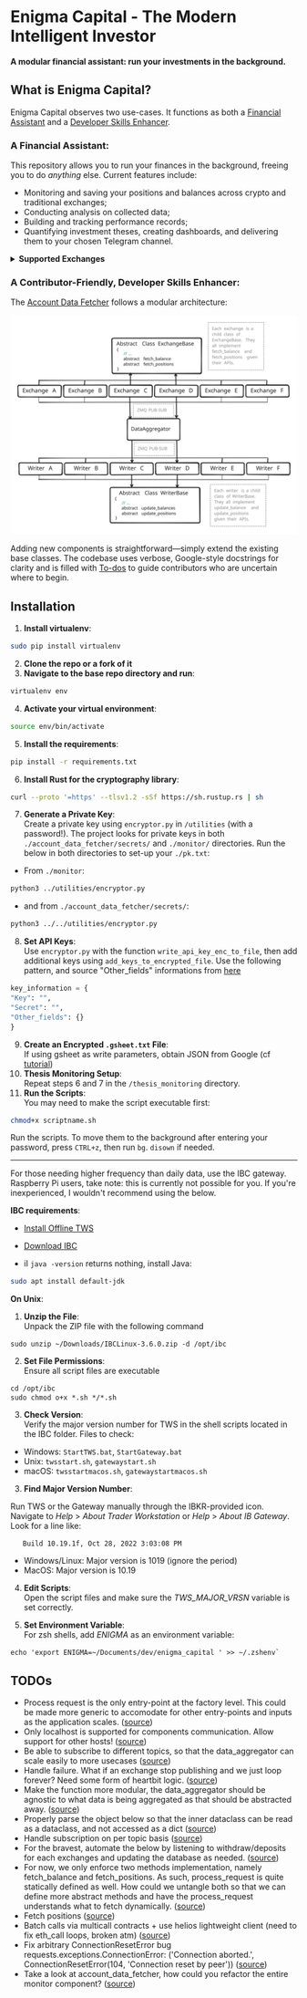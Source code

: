 # Enigma Capital - The Modern Intelligent Investor

**A modular financial assistant: run your investments in the background.**

## What is Enigma Capital?

Enigma Capital observes two use-cases. It functions as both a [Financial Assistant](#a-financial-assistant) and a [Developer Skills Enhancer](#a-contributor-friendly-developer-skills-honer).

### A Financial Assistant:

This repository allows you to run your finances in the background, freeing you to do _anything_ else. Current features include:

- Monitoring and saving your positions and balances across crypto and traditional exchanges;
- Conducting analysis on collected data;
- Building and tracking performance records;
- Quantifying investment theses, creating dashboards, and delivering them to your chosen Telegram channel.

<details>
  <summary><strong>Supported Exchanges</strong></summary>

  - Binance;
  - Bybit;
  - DYDX; 
  - Ethereum; 
  - Interactive Brokers; 
  - TradeStation;
  - FTX;
  - Kraken;
  - RootStock;

</details>

### A Contributor-Friendly, Developer Skills Enhancer:

The [Account Data Fetcher](./account_data_fetcher/) follows a modular architecture:

![Infrastructure](./readme_public/infrastructure_github.svg)

Adding new components is straightforward—simply extend the existing base classes. The codebase uses verbose, Google-style docstrings for clarity and is filled with [To-dos](#todos) to guide contributors who are uncertain where to begin.

## Installation

1. **Install virtualenv**:
```bash
sudo pip install virtualenv
```
2. **Clone the repo or a fork of it**
3. **Navigate to the base repo directory and run**:
```bash
virtualenv env
```
4. **Activate your virtual environment**: 
```bash
source env/bin/activate
```
5. **Install the requirements**: 
```bash
pip install -r requirements.txt
```
6. **Install Rust for the cryptography library**: 
```bash
curl --proto '=https' --tlsv1.2 -sSf https://sh.rustup.rs | sh
```
7. **Generate a Private Key**:   
Create a private key using `encryptor.py` in `/utilities` (with a password!). The project looks for private keys in both `./account_data_fetcher/secrets/` and `./monitor/` directories. Run the below in both directories to set-up your `./pk.txt`:  
- From `./monitor`:
```bash
python3 ../utilities/encryptor.py
```
- and from `./account_data_fetcher/secrets/`:
```bash
python3 ../../utilities/encryptor.py
```

8. **Set API Keys**:  
Use `encryptor.py` with the function `write_api_key_enc_to_file`, then add additional keys using `add_keys_to_encrypted_file`. Use the following pattern, and source "Other_fields" informations from [here](./account_data_fetcher/secrets/example_.api_enc.py)
```python
key_information = {
"Key": "",
"Secret": "",
"Other_fields": {}
}
```
9. **Create an Encrypted `.gsheet.txt` File**:  
If using gsheet as write parameters, obtain JSON from Google (cf [tutorial](https://medium.com/craftsmenltd/from-csv-to-google-sheet-using-python-ef097cb014f9))
10. **Thesis Monitoring Setup**:  
Repeat steps 6 and 7 in the `/thesis_monitoring` directory.
11. **Run the Scripts**:   
You may need to make the script executable first:
```bash
chmod+x scriptname.sh
```
Run the scripts. To move them to the background after entering your password, press `CTRL+z`, then run `bg`. `disown` if needed.

---


For those needing higher frequency than daily data, use the IBC gateway. Raspberry Pi users, take note: this is currently not possible for you. If you're inexperienced, I wouldn't recommend using the below.

**IBC requirements**:

- [Install Offline TWS](https://www.interactivebrokers.com/en/trading/tws-offline-installers.php)

- [Download IBC](https://github.com/IbcAlpha/IBC/releases)
- iI `java -version` returns nothing, install Java:
```bash
sudo apt install default-jdk
```

**On Unix**:  

1. **Unzip the File**:  
Unpack the ZIP file with the following command
```
sudo unzip ~/Downloads/IBCLinux-3.6.0.zip -d /opt/ibc
```
2. **Set File Permissions**:  
Ensure all script files are executable
```
cd /opt/ibc
sudo chmod o+x *.sh */*.sh
```
3. **Check Version**:  
Verify the major version number for TWS in the shell scripts located in the IBC folder. Files to check:
- Windows: `StartTWS.bat`, `StartGateway.bat`
- Unix: `twsstart.sh`, `gatewaystart.sh`
- macOS: `twsstartmacos.sh`, `gatewaystartmacos.sh`

3. **Find Major Version Number**:  

Run TWS or the Gateway manually through the IBKR-provided icon. Navigate to *Help* > *About Trader Workstation* or *Help* > *About IB Gateway*. Look for a line like:
```
   Build 10.19.1f, Oct 28, 2022 3:03:08 PM
```
- Windows/Linux: Major version is 1019 (ignore the period)
- MacOS: Major version is 10.19

4. **Edit Scripts**:    
Open the script files and make sure the *TWS_MAJOR_VRSN* variable is set correctly.

5. **Set Environment Variable**:    
For zsh shells, add *ENIGMA* as an environment variable:
```
echo 'export ENIGMA=~/Documents/dev/enigma_capital ' >> ~/.zshenv`
```     
    
 
 ## TODOs
- Process request is the only entry-point at the factory level. This could be made more generic to accomodate for other entry-points and inputs as the application scales. ([source](https://github.com/SFYLL/enigma_capital/blob/master/account_data_fetcher/launcher/process_factory_base.py#L43))
- Only localhost is supported for components communication. Allow support for other hosts! ([source](https://github.com/SFYLL/enigma_capital/blob/master/account_data_fetcher/data_aggregator/data_aggregator.py#L230))
- Be able to subscribe to different topics, so that the data_aggregator can scale easily to more usecases ([source](https://github.com/SFYLL/enigma_capital/blob/master/account_data_fetcher/data_aggregator/data_aggregator.py#L291))
- Handle failure. What if an exchange stop publishing and we just loop forever? Need some form of heartbit logic. ([source](https://github.com/SFYLL/enigma_capital/blob/master/account_data_fetcher/data_aggregator/data_aggregator.py#L296))
- Make the function more modular, the data_aggregator should be agnostic to what data is being aggregated as that should be abstracted away. ([source](https://github.com/SFYLL/enigma_capital/blob/master/account_data_fetcher/data_aggregator/data_aggregator.py#L297))
- Properly parse the object below so that the inner dataclass can be read as a dataclass, and not accessed as a dict ([source](https://github.com/SFYLL/enigma_capital/blob/master/account_data_fetcher/data_aggregator/data_aggregator.py#L323))
- Handle subscription on per topic basis ([source](https://github.com/SFYLL/enigma_capital/blob/master/account_data_fetcher/writers/writer_base.py#L100))
- For the bravest, automate the below by listening to withdraw/deposits for each exchanges and updating the database as needed. ([source](https://github.com/SFYLL/enigma_capital/blob/master/account_data_fetcher/writers/deposit_and_withdraw_handler.py#L59))
- For now, we only enforce two methods implementation, namely fetch_balance and fetch_positions. As such, process_request is quite statically defined as well. How could we untangle both so that we can define more abstract methods and have the process_request understands what to fetch dynamically. ([source](https://github.com/SFYLL/enigma_capital/blob/master/account_data_fetcher/exchanges/exchange_base.py#L12))
- Fetch positions ([source](https://github.com/SFYLL/enigma_capital/blob/master/account_data_fetcher/exchanges/ib_async/data_fetcher.py#L49))
- Batch calls via multicall contracts + use helios lightweight client (need to fix eth_call loops, broken atm) ([source](https://github.com/SFYLL/enigma_capital/blob/master/account_data_fetcher/exchanges/ethereum/data_fetcher.py#L42))
- Fix arbitrary ConnectionResetError bug requests.exceptions.ConnectionError: ('Connection aborted.', ConnectionResetError(104, 'Connection reset by peer')) ([source](https://github.com/SFYLL/enigma_capital/blob/master/account_data_fetcher/exchanges/dydx/data_fetcher.py#L65))
- Take a look at account_data_fetcher, how could you refactor the entire monitor component? ([source](https://github.com/SFYLL/enigma_capital/blob/master/monitor/runner.py#L20))